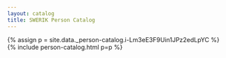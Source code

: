 ```yaml
---
layout: catalog
title: SWERIK Person Catalog
---
```

{% assign p = site.data._person-catalog.i-Lm3eE3F9Uin1JPz2edLpYC %}
{% include person-catalog.html p=p %}

